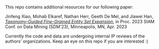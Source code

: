 This repo contains additional resources for our following paper:

Jinfeng Xiao, Mohab Elkaref, Nathan Herr, Geeth De Mel, and Jiawei Han, [*Taxonomy-Guided Fine-Grained Entity Set Expansion*](https://epubs.siam.org/doi/10.1137/1.9781611977653.ch71), in Proc. 2023 SIAM Conf. on Data Mining (SDM'23), Minneapolis, MN, Apr. 2023

Currently the code and data are undergoing internal IP reviews of the authors' organizations. Keep an eye on this repo if you are interested :)
